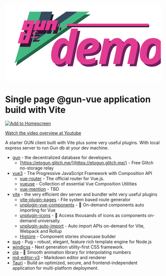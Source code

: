 ![@gun-vue logo](https://raw.githubusercontent.com/DeFUCC/gun-vue/master/_public/media/svg/demo.svg)

# Single page @gun-vue application build with Vite

[![Add to Homescreen](https://img.shields.io/badge/Skynet-Add%20To%20Homescreen-00c65e?logo=skynet&labelColor=0d0d0d)](https://homescreen.hns.siasky.net/#/skylink/AQC7upIKykiM-nYJA6Ac-Q4PHRtYsHDVS1Ne-M2ELcZU2A)

[Watch the video overview at Youtube](https://www.youtube.com/watch?v=4hpVRgVQvsY)

A starter GUN client built with Vite plus some very useful plugins. With local express server to run Gun db at your dev machine.

- [gun](https://gun.eco/) - the decentralized database for developers.
  - [https://etogun.glitch.me/](https://etogun.glitch.me/) - Free Glitch no-storage relay
- [vue3](https://v3.vuejs.org/) - The Progressive
  JavaScript Framework with Composition API
  - [vue-router](https://next.router.vuejs.org) - The official router for Vue.js.
  - [vueuse](https://vueuse.org) - Collection of essential Vue Composition Utilities
  - [vue-mention](https://vue-mention.netlify.app/) - TBD
- [vite](https://vitejs.dev) - the very efficient dev server and bundler wiht very useful plugins
  - [vite-plugin-pages](https://github.com/hannoeru/vite-plugin-pages) - File system based route generator
  - [unplugin-vue-components](https://github.com/antfu/unplugin-vue-components) - 📲 On-demand components auto importing for Vue
  - [unplugin-icons](https://github.com/antfu/unplugin-icons) - 🤹 Access thousands of icons as components on-demand universally.
  - [unplugin-auto-import](https://github.com/antfu/unplugin-auto-import) - Auto import APIs on-demand for Vite, Webpack and Rollup
  - [Histoire](https://histoire.dev/) - Component stories showcase builder
- [pug](https://pugjs.org) - Pug – robust, elegant, feature rich template engine for Node.js
- [windicss](https://windicss.org/) - Next generation utility-first CSS framework.
- [ola](https://github.com/franciscop/ola) - 🌊 Smooth animation library for interpolating numbers
- [md-editor-v3](https://imzbf.github.io/md-editor-v3/index) - Markdown editor and renderer
- [Tauri](https://tauri.app) - Build an optimized, secure, and frontend-independent application for multi-platform deployment.
